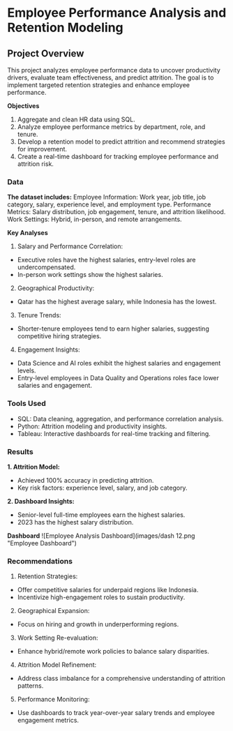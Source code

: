 # Employee Performance Analysis and Retention Modeling
## Project Overview
This project analyzes employee performance data to uncover productivity drivers, evaluate team effectiveness, and predict attrition. The goal is to implement targeted retention strategies and enhance employee performance.

**Objectives**
1.	Aggregate and clean HR data using SQL.
2. Analyze employee performance metrics by department, role, and tenure.
3. Develop a retention model to predict attrition and recommend strategies for improvement.
4. Create a real-time dashboard for tracking employee performance and attrition risk.

### Data
**The dataset includes:**
Employee Information: Work year, job title, job category, salary, experience level, and employment type.
Performance Metrics: Salary distribution, job engagement, tenure, and attrition likelihood.
Work Settings: Hybrid, in-person, and remote arrangements.

**Key Analyses**
1.	Salary and Performance Correlation:
- Executive roles have the highest salaries, entry-level roles are undercompensated.
- In-person work settings show the highest salaries.
2.	Geographical Productivity:
- Qatar has the highest average salary, while Indonesia has the lowest.
3.	Tenure Trends:
- Shorter-tenure employees tend to earn higher salaries, suggesting competitive hiring strategies.
4.	Engagement Insights:
- Data Science and AI roles exhibit the highest salaries and engagement levels.
- Entry-level employees in Data Quality and Operations roles face lower salaries and engagement.

### Tools Used
- SQL: Data cleaning, aggregation, and performance correlation analysis.
- Python: Attrition modeling and productivity insights.
- Tableau: Interactive dashboards for real-time tracking and filtering.

### Results
**1.	Attrition Model:**
- Achieved 100% accuracy in predicting attrition.
- Key risk factors: experience level, salary, and job category.
  
**2.	Dashboard Insights:**
- Senior-level full-time employees earn the highest salaries.
- 2023 has the highest salary distribution.

**Dashboard** 
![Employee Analysis Dashboard](images/dash 12.png "Employee Dashboard")


### Recommendations
1.	Retention Strategies:
- Offer competitive salaries for underpaid regions like Indonesia.
- Incentivize high-engagement roles to sustain productivity.
2.	Geographical Expansion:
- Focus on hiring and growth in underperforming regions.
3.	Work Setting Re-evaluation:
- Enhance hybrid/remote work policies to balance salary disparities.
4.	Attrition Model Refinement:
- Address class imbalance for a comprehensive understanding of attrition patterns.
5.	Performance Monitoring:
- Use dashboards to track year-over-year salary trends and employee engagement metrics.
